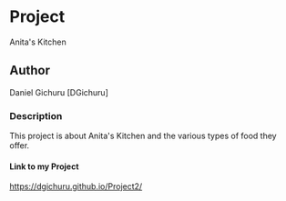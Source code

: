 # Project 
 Anita's Kitchen
 ## Author
  Daniel Gichuru [DGichuru]
  ### Description
   This project is about Anita's Kitchen and the various types of food they offer.
   #### Link to my Project
   https://dgichuru.github.io/Project2/
   
   
